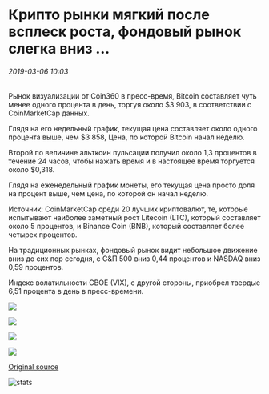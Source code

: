 # Крипто рынки мягкий после всплеск роста, фондовый рынок слегка вниз ...

###### 2019-03-06 10:03

Рынок визуализации от Coin360 в пресс-время, Bitcoin составляет чуть менее одного процента в день, торгуя около $3 903, в соответствии с CoinMarketCap данных.

Глядя на его недельный график, текущая цена составляет около одного процента выше, чем $3 858, Цена, по которой Bitcoin начал неделю.

Второй по величине альткоин пульсации получил около 1,3 процентов в течение 24 часов, чтобы нажать время и в настоящее время торгуется около $0,318.

Глядя на еженедельный график монеты, его текущая цена просто доля на процент выше, чем цена, по которой он начал неделю.

Источник: CoinMarketCap среди 20 лучших криптовалют, те, которые испытывают наиболее заметный рост Litecoin (LTC), который составляет около 5 процентов, и Binance Coin (BNB), который составляет более четырех процентов.

На традиционных рынках, фондовый рынок видит небольшое движение вниз до сих пор сегодня, с С&П 500 вниз 0,44 процентов и NASDAQ вниз 0,59 процентов.

Индекс волатильности CBOE (VIX), с другой стороны, приобрел твердые 6,51 процента в день в пресс-времени.

![](https://s3.cointelegraph.com/storage/uploads/view/9ea0b74c7445a4dcc4dbfc495722b12c.png)

![](https://s3.cointelegraph.com/storage/uploads/view/50040f49a837edbe37e3b75d5d8689f7.png)

![](https://s3.cointelegraph.com/storage/uploads/view/95bc22a4cebea84fac80673f7dd0acd8.png)

![](https://s3.cointelegraph.com/storage/uploads/view/8a1b82ae48db541a5c2645df2ef39b55.png)

[Original source](https://cointelegraph.com/news/crypto-markets-mellow-after-a-surge-of-growth-stock-market-slightly-down)

![stats](https://c.statcounter.com/11760860/0/a89fa40b/1/ "stats")